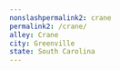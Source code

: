 ```yaml
---
﻿nonslashpermalink2: crane
permalink2: /crane/
alley: Crane
city: Greenville
state: South Carolina
---
```

